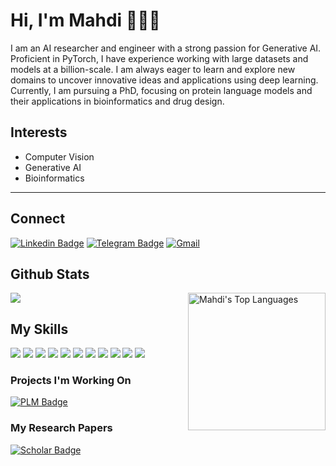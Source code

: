 <h1> Hi, I'm Mahdi 👨🏻‍💻 </h1>

I am an AI researcher and engineer with a strong passion for Generative AI. Proficient in PyTorch,
I have experience working with large datasets and models at a billion-scale. I am always eager to learn and
explore new domains to uncover innovative ideas and applications using deep learning. Currently, I am pursuing a PhD,
focusing on protein language models and their applications in bioinformatics and drug design.


## Interests
* Computer Vision
* Generative AI
* Bioinformatics
------------------------

## Connect
[![Linkedin Badge](https://img.shields.io/badge/Linkedin-blue?style=flat&logo=Linkedin&logoColor=white)](https://www.linkedin.com/in/mahdip94/)
[![Telegram Badge](https://img.shields.io/badge/Telegram-2CA5E0?style=flat&logo=telegram&logoColor=white)](https://t.me/mahdip94)
[![Gmail](https://img.shields.io/badge/Gmail-D14836?style=flat&logo=gmail&logoColor=white)](mailto:mahdipoormirzaie@gmail.com)

## Github Stats

<img src='https://github-readme-stats.vercel.app/api?username=mahdip72&show_icons=true&theme=dracula)'/> <img src='https://github-readme-stats.vercel.app/api/top-langs/?username=mahdip72&card_height=250&theme=dracula&hide_border=false&include_all_commits=false&count_private=falselayout=compact' alt="Mahdi's Top Languages" align="right" width="220"/>


## My Skills
<img src='https://img.shields.io/badge/Python-FFD43B?style=flat&logo=python&logoColor=blue'/> <img src='https://img.shields.io/badge/PyTorch-EE4C2C?style=flat&logo=pytorch&logoColor=white'/> <img src='https://img.shields.io/badge/Hugging%20Face-FFD43B?style=flat&logo=huggingface&logoColor=blue'/> <img src='https://img.shields.io/badge/Accelerate-EE4C2C?style=flat&logo=accelerate&logoColor=white'/> <img src='https://img.shields.io/badge/PEFT-%23013243.svg?style=flat&logo=peft&logoColor=white'/> <img src='https://img.shields.io/badge/numpy-%23013243.svg?style=flat&logo=numpy&logoColor=white'/> <img src='https://img.shields.io/badge/pandas-%23150458.svg?style=flat&logo=pandas&logoColor=white'/> <img src='https://img.shields.io/badge/opencv-%23white.svg?style=flat&logo=opencv&logoColor=white'/> <img src='https://img.shields.io/badge/Linux-FCC624?style=flat&logo=linux&logoColor=black'/> <img src='https://img.shields.io/badge/fastapi-109989?style=flat&logo=FASTAPI&logoColor=white'/> <img src='https://img.shields.io/badge/Docker-2CA5E0?style=flat&logo=docker&logoColor=white'/>

### Projects I'm Working On
[![PLM Badge](https://img.shields.io/badge/PLM-Language%20Modeling%20for%20Protein%20Language%20Processing-blue?style=flat)](https://github.com/mahdip72/prot2token)

### My Research Papers
[![Scholar Badge](https://img.shields.io/badge/Google%20Scholar-blue?logo=google-scholar&logoColor=white&style=flat)](https://scholar.google.com/citations?user=IYVzpnwAAAAJ&hl=en)